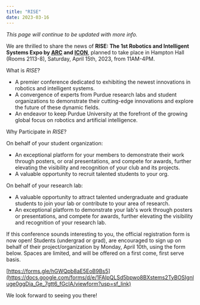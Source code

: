 ```yaml
---
title: "RISE"
date: 2023-03-16
---
```



_This page will continue to be updated with more info._

We are thrilled to share the news of **RISE: The 1st Robotics and Intelligent Systems Expo by [ARC](https://www.purduearc.com/) and [ICON](https://engineering.purdue.edu/ICON)**, planned to take place in Hampton Hall (Rooms 2113-8), Saturday, April 15th, 2023, from 11AM-4PM.

What is *RISE*?

- A premier conference dedicated to exhibiting the newest innovations in robotics and intelligent systems.
- A convergence of experts from Purdue research labs and student organizations to demonstrate their cutting-edge innovations and explore the future of these dynamic fields.
- An endeavor to keep Purdue University at the forefront of the growing global focus on robotics and artificial intelligence.

Why Participate in *RISE*?

On behalf of your student organization:
- An exceptional platform for your members to demonstrate their work through posters, or oral presentations, and compete for awards, further elevating the visibility and recognition of your club and its projects.
- A valuable opportunity to recruit talented students to your org.

On behalf of your research lab:
- A valuable opportunity to attract talented undergraduate and graduate students to join your lab or contribute to your area of research.
- An exceptional platform to demonstrate your lab's work through posters or presentations, and compete for awards, further elevating the visibility and recognition of your research lab.

If this conference sounds interesting to you, the official registration form is now open! Students (undergrad or grad), are encouraged to sign up on behalf of their project/organization by Monday, April 10th, using the form below. Spaces are limited, and will be offered on a first come, first serve basis.

[https://forms.gle/hGWQpb8aE5EoB9Bs5](https://docs.google.com/forms/d/e/1FAIpQLSd5bpwo8BXstems2TyBOSIgnluge0ggDia_Ge_7gtt6_fGcIA/viewform?usp=sf_link)

We look forward to seeing you there!
